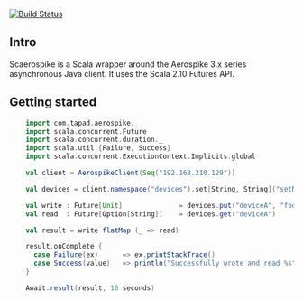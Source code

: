 [![Build Status](https://api.travis-ci.org/Tapad/scaerospike.png?branch=master)](https://travis-ci.org/Tapad/scaerospike)

## Intro

Scaerospike is a Scala wrapper around the Aerospike 3.x series asynchronous Java client. It uses the Scala 2.10 Futures
API.

## Getting started

```scala
    import com.tapad.aerospike._
    import scala.concurrent.Future
    import scala.concurrent.duration._
    import scala.util.{Failure, Success}
    import scala.concurrent.ExecutionContext.Implicits.global

    val client = AerospikeClient(Seq("192.168.210.129"))

    val devices = client.namespace("devices").set[String, String]("setName")

    val write : Future[Unit] 	          = devices.put("deviceA", "foo")
    val read  : Future[Option[String]]    = devices.get("deviceA")

    val result = write flatMap (_ => read)

    result.onComplete {
      case Failure(ex) 		=> ex.printStackTrace()
      case Success(value) 	=> println("Successfully wrote and read %s".format(value))
    }

    Await.result(result, 10 seconds)
```   	
